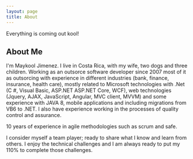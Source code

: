 ```yaml
---
layout: page
title: About
---
```


<p class="message">
  Everything is coming out kool!
</p>

## About Me

I'm Maykool Jimenez. I live in Costa Rica, with my wife, two dogs and three children. Working as an outsorce software developer since 2007 most of it as outsorcing with experience in different industries (bank, finance, insurance, health care), mostly related to Microsoft technologies with .Net (C #, Visual Basic, ASP.NET ASP.NET Core, WCF), web technologies (Jquery, AJAX, JavaScript, Angular, MVC client, MVVM) and some experience with JAVA 8, mobile applications and including migrations from VB6 to .NET. I also have experience working in the processes of quality control and assurance.

10 years of experience in agile methodologies such as scrum and safe.

I consider myself a team player; ready to share what I know and learn from others. I enjoy the technical challenges and I am always ready to put my 110% to complete those challenges.